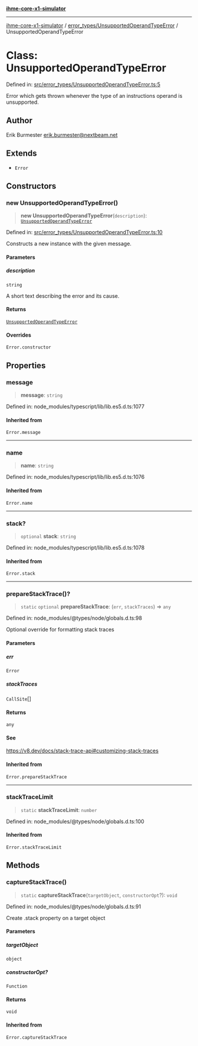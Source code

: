 [**ihme-core-x1-simulator**](../../../README.md)

***

[ihme-core-x1-simulator](../../../modules.md) / [error\_types/UnsupportedOperandTypeError](../README.md) / UnsupportedOperandTypeError

# Class: UnsupportedOperandTypeError

Defined in: [src/error\_types/UnsupportedOperandTypeError.ts:5](https://github.com/ProgrammIt/CPU-Simulator/blob/5d337ac19330b661110818bd865328f41c53783f/src/error_types/UnsupportedOperandTypeError.ts#L5)

Error which gets thrown whenever the type of an instructions operand is unsupported.

## Author

Erik Burmester <erik.burmester@nextbeam.net>

## Extends

- `Error`

## Constructors

### new UnsupportedOperandTypeError()

> **new UnsupportedOperandTypeError**(`description`): [`UnsupportedOperandTypeError`](UnsupportedOperandTypeError.md)

Defined in: [src/error\_types/UnsupportedOperandTypeError.ts:10](https://github.com/ProgrammIt/CPU-Simulator/blob/5d337ac19330b661110818bd865328f41c53783f/src/error_types/UnsupportedOperandTypeError.ts#L10)

Constructs a new instance with the given message.

#### Parameters

##### description

`string`

A short text describing the error and its cause.

#### Returns

[`UnsupportedOperandTypeError`](UnsupportedOperandTypeError.md)

#### Overrides

`Error.constructor`

## Properties

### message

> **message**: `string`

Defined in: node\_modules/typescript/lib/lib.es5.d.ts:1077

#### Inherited from

`Error.message`

***

### name

> **name**: `string`

Defined in: node\_modules/typescript/lib/lib.es5.d.ts:1076

#### Inherited from

`Error.name`

***

### stack?

> `optional` **stack**: `string`

Defined in: node\_modules/typescript/lib/lib.es5.d.ts:1078

#### Inherited from

`Error.stack`

***

### prepareStackTrace()?

> `static` `optional` **prepareStackTrace**: (`err`, `stackTraces`) => `any`

Defined in: node\_modules/@types/node/globals.d.ts:98

Optional override for formatting stack traces

#### Parameters

##### err

`Error`

##### stackTraces

`CallSite`[]

#### Returns

`any`

#### See

https://v8.dev/docs/stack-trace-api#customizing-stack-traces

#### Inherited from

`Error.prepareStackTrace`

***

### stackTraceLimit

> `static` **stackTraceLimit**: `number`

Defined in: node\_modules/@types/node/globals.d.ts:100

#### Inherited from

`Error.stackTraceLimit`

## Methods

### captureStackTrace()

> `static` **captureStackTrace**(`targetObject`, `constructorOpt`?): `void`

Defined in: node\_modules/@types/node/globals.d.ts:91

Create .stack property on a target object

#### Parameters

##### targetObject

`object`

##### constructorOpt?

`Function`

#### Returns

`void`

#### Inherited from

`Error.captureStackTrace`
